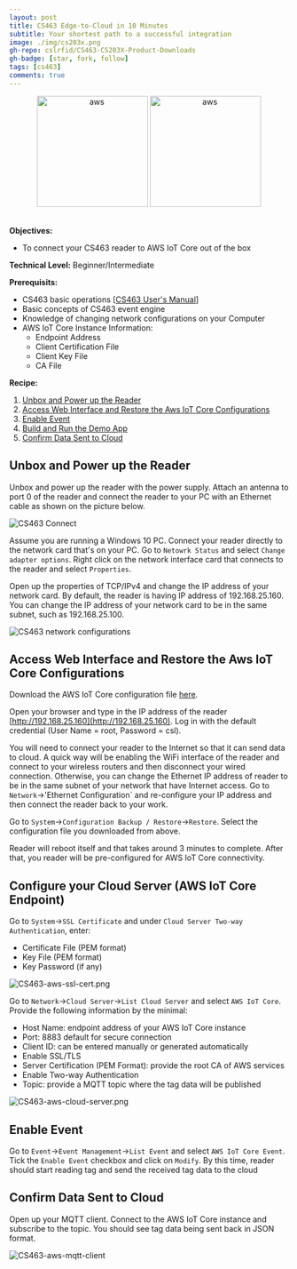 ```yaml
---
layout: post
title: CS463 Edge-to-Cloud in 10 Minutes
subtitle: Your shortest path to a successful integration
image: ./img/cs203x.png
gh-repo: cslrfid/CS463-CS203X-Product-Downloads
gh-badge: [star, fork, follow]
tags: [cs463]
comments: true
---
```

<center>
<img src="../img/aws.png" alt="aws" width="200"/>
<img src="../img/aws-iot.png" alt="aws" width="200"/>
</center>
<br>

**Objectives:** 

* To connect your CS463 reader to AWS IoT Core out of the box

**Technical Level:** Beginner/Intermediate

**Prerequisits:**

* CS463 basic operations [[CS463 User's Manual](https://github.com/cslrfid/CS463-CS203X-Product-Downloads/raw/main/Manuals/CSL-Intelligent-Fixed-Reader-User-Manual.pdf)]
* Basic concepts of CS463 event engine
* Knowledge of changing network configurations on your Computer
* AWS IoT Core Instance Information:
	* Endpoint Address
	* Client Certification File
	* Client Key File
	* CA File 

	
**Recipe:**

1. [Unbox and Power up the Reader](#1)
2. [Access Web Interface and Restore the Aws IoT Core Configurations](#2)  
3. [Enable Event](#3)
4. [Build and Run the Demo App](#4)
5. [Confirm Data Sent to Cloud](#5)

## <a name="1"></a> Unbox and Power up the Reader

Unbox and power up the reader with the power supply.  Attach an antenna to port 0 of the reader and connect the reader to your PC with an Ethernet cable as shown on the picture below.

![CS463 Connect](../img/CS463-Connect.png)

Assume you are running a Windows 10 PC.  Connect your reader directly to the network card that's on your PC.  Go to `Netowrk Status` and select `Change adapter options`.  Right click on the network interface card that connects to the reader and select `Properties`.  

Open up the properties of TCP/IPv4 and change the IP address of your network card.  By default, the reader is having IP address of 192.168.25.160.  You can change the IP address of your network card to be in the same subnet, such as 192.168.25.100.

![CS463 network configurations](../img/CS463-network-config.png)

## <a name="2"></a> Access Web Interface and Restore the Aws IoT Core Configurations

Download the AWS IoT Core configuration file [here](../files/CS463AWSIoTCoreConfig.json).

Open your browser and type in the IP address of the reader [http://192.168.25.160](http://192.168.25.160).  Log in with the default credential (User Name = root, Password = csl).  

You will need to connect your reader to the Internet so that it can send data to cloud.  A quick way will be enabling the WiFi interface of the reader and connect to your wireless routers and then disconnect your wired connection.  Otherwise, you can change the Ethernet IP address of reader to be in the same subnet of your network that have Internet access.  Go to `Network`->'Ethernet Configuration` and re-configure your IP address and then connect the reader back to your work.

Go to `System`->`Configuration Backup / Restore`->`Restore`.  Select the configuration file you downloaded from above.

Reader will reboot itself and that takes around 3 minutes to complete.  After that, you reader will be pre-configured for AWS IoT Core connectivity.


## <a name="3"></a> Configure your Cloud Server (AWS IoT Core Endpoint)

Go to `System`->`SSL Certificate` and under `Cloud Server Two-way Authentication`, enter:

* Certificate File (PEM format)
* Key File (PEM format)
* Key Password (if any)

![CS463-aws-ssl-cert.png](../img/CS463-aws-ssl-cert.png)

Go to `Network`->`Cloud Server`->`List Cloud Server` and select `AWS IoT Core`.  Provide the following information by the minimal:

* Host Name: endpoint address of your AWS IoT Core instance
* Port: 8883 default for secure connection
* Client ID: can be entered manually or generated automatically
* Enable SSL/TLS
* Server Certification (PEM Format): provide the root CA of AWS services
* Enable Two-way Authentication
* Topic: provide a MQTT topic where the tag data will be published

![CS463-aws-cloud-server.png](../img/CS463-aws-cloud-server.png)

## <a name="4"></a> Enable Event

Go to `Event`->`Event Management`->`List Event` and select `AWS IoT Core Event`.  Tick the `Enable Event` checkbox and click on `Modify`.  By this time, reader should start reading tag and send the received tag data to the cloud

## <a name="5"></a> Confirm Data Sent to Cloud

Open up your MQTT client.  Connect to the AWS IoT Core instance and subscribe to the topic.  You should see tag data being sent back in JSON format.

![CS463-aws-mqtt-client](../img/CS463-aws-mqtt-client.png)


